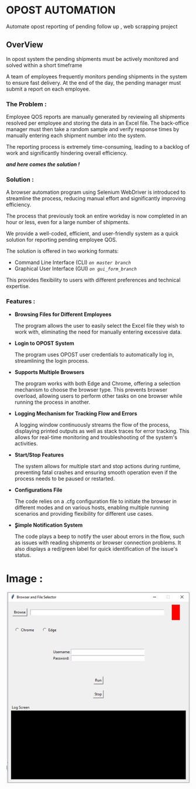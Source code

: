# OPOST AUTOMATION

Automate opost reporting of pending follow up , web scrapping project 

## OverView

In opost system the pending shipments must be actively monitored and solved within a short timeframe 

A team of employees frequently monitors pending shipments in the system to ensure fast delivery.
At the end of the day, the pending manager must submit a report on each employee.

### The Problem :

Employee QOS reports are manually generated by reviewing all shipments resolved per employee and storing the data in an Excel file. The back-office manager must then take a random sample and verify response times by manually entering each shipment number into the system.


The reporting process is extremely time-consuming, leading to a backlog of work and significantly hindering overall efficiency.

*__and here comes the solution !__*

### Solution :

A browser automation program using Selenium WebDriver is introduced to streamline the process, reducing manual effort and significantly improving efficiency.

The process that previously took an entire workday is now completed in an hour or less, even for a large number of shipments.

We provide a well-coded, efficient, and user-friendly system as a quick solution for reporting pending employee QOS.


The solution is offered in two working formats:

- Command Line Interface (CLI)  *``on master branch ``*
- Graphical User Interface (GUI) *`` on gui_form_branch ``*
  
This provides flexibility to users with different preferences and technical expertise.



### Features :

- **Browsing Files for Different Employees**

  The program allows the user to easily select the Excel file they wish to work with, eliminating the need for manually entering excessive data.

- **Login to OPOST System**

  The program uses OPOST user credentials to automatically log in, streamlining the login process.

- **Supports Multiple Browsers**

  The program works with both Edge and Chrome, offering a selection mechanism to choose the browser type. This prevents browser overload, allowing users to perform other tasks on one browser while running the process in another.

- **Logging Mechanism for Tracking Flow and Errors**
  
    A logging window continuously streams the flow of the process, displaying printed outputs as well as stack traces for error tracking. This allows for real-time monitoring and troubleshooting of the system's activities. 
- **Start/Stop Features**

    The system allows for multiple start and stop actions during runtime, preventing fatal crashes and ensuring smooth operation even if the process needs to be paused or restarted.
  
- **Configurations File**

    The code relies on a .cfg configuration file to initiate the browser in different modes and on various hosts, enabling multiple running scenarios and providing flexibility for different use cases.
  
- **ٍSimple Notification System**

    The code plays a beep to notify the user about errors in the flow, such as issues with reading shipments or browser connection problems. It also displays a red/green label for quick identification of the issue's status. 




# Image :

![GUI FORM](https://github.com/mohammadteeti/OPOST_AUTOMATION/blob/master/Media/OPOST_AUTOMATION.JPG)















